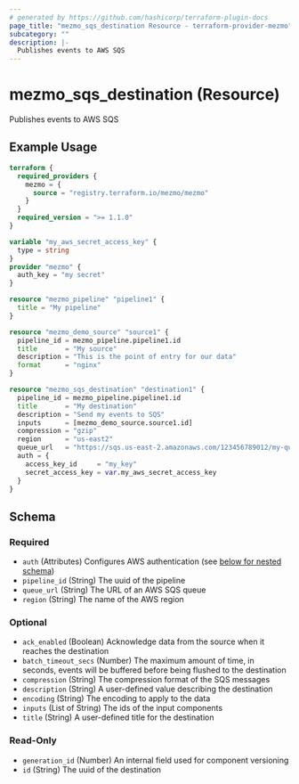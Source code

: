 ```yaml
---
# generated by https://github.com/hashicorp/terraform-plugin-docs
page_title: "mezmo_sqs_destination Resource - terraform-provider-mezmo"
subcategory: ""
description: |-
  Publishes events to AWS SQS
---
```


# mezmo_sqs_destination (Resource)

Publishes events to AWS SQS

## Example Usage

```terraform
terraform {
  required_providers {
    mezmo = {
      source = "registry.terraform.io/mezmo/mezmo"
    }
  }
  required_version = ">= 1.1.0"
}

variable "my_aws_secret_access_key" {
  type = string
}
provider "mezmo" {
  auth_key = "my secret"
}

resource "mezmo_pipeline" "pipeline1" {
  title = "My pipeline"
}

resource "mezmo_demo_source" "source1" {
  pipeline_id = mezmo_pipeline.pipeline1.id
  title       = "My source"
  description = "This is the point of entry for our data"
  format      = "nginx"
}

resource "mezmo_sqs_destination" "destination1" {
  pipeline_id = mezmo_pipeline.pipeline1.id
  title       = "My destination"
  description = "Send my events to SQS"
  inputs      = [mezmo_demo_source.source1.id]
  compression = "gzip"
  region      = "us-east2"
  queue_url   = "https://sqs.us-east-2.amazonaws.com/123456789012/my-queue"
  auth = {
    access_key_id     = "my_key"
    secret_access_key = var.my_aws_secret_access_key
  }
}
```

<!-- schema generated by tfplugindocs -->
## Schema

### Required

- `auth` (Attributes) Configures AWS authentication (see [below for nested schema](#nestedatt--auth))
- `pipeline_id` (String) The uuid of the pipeline
- `queue_url` (String) The URL of an AWS SQS queue
- `region` (String) The name of the AWS region

### Optional

- `ack_enabled` (Boolean) Acknowledge data from the source when it reaches the destination
- `batch_timeout_secs` (Number) The maximum amount of time, in seconds, events will be buffered before being flushed to the destination
- `compression` (String) The compression format of the SQS messages
- `description` (String) A user-defined value describing the destination
- `encoding` (String) The encoding to apply to the data
- `inputs` (List of String) The ids of the input components
- `title` (String) A user-defined title for the destination

### Read-Only

- `generation_id` (Number) An internal field used for component versioning
- `id` (String) The uuid of the destination